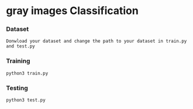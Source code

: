 # gray images Classification

### Dataset

    Donwload your dataset and change the path to your dataset in train.py and test.py

### Training

    python3 train.py
    
### Testing

    python3 test.py
